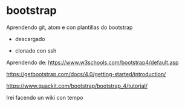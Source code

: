 # bootstrap
Aprendendo git, atom e con plantillas do bootstrap

* descargado

* clonado con ssh

Aprendendo de:
https://www.w3schools.com/bootstrap4/default.asp

https://getbootstrap.com/docs/4.0/getting-started/introduction/

https://www.quackit.com/bootstrap/bootstrap_4/tutorial/

Irei facendo un wiki con tempo
